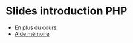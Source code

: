 # Slides introduction PHP

<SlidesDeck src="php" />

- [En plus du cours](/tp/php/support.md)
- [Aide mémoire](/cheatsheets/php/)
